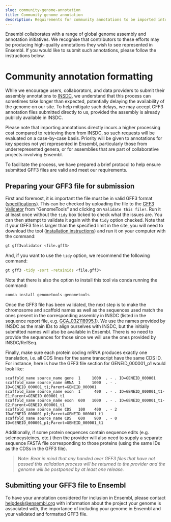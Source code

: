 ```yaml
---
slug: community-genome-annotation
title: Community genome annotation
description: Requirements for community annotations to be imported into Ensembl.
---
```


Ensembl collaborates with a range of global genome assembly and annotation initiatives. We recognise that contributors to these efforts may be producing high-quality annotations they wish to see represented in Ensembl. If you would like to submit such annotations, please follow the instructions below.

# Community annotation formatting

While we encourage users, collaborators, and data providers to submit their assembly annotations to [INSDC](https://www.insdc.org/about-insdc/), we understand that this process can sometimes take longer than expected, potentially delaying the availability of the genome on our site. To help mitigate such delays, we may accept GFF3 annotation files submitted directly to us, provided the assembly is already publicly available in INSDC.

Please note that importing annotations directly incurs a higher processing cost compared to retrieving them from INSDC, so such requests will be evaluated on a case-by-case basis. Priority will be given to annotations for key species not yet represented in Ensembl, particularly those from underrepresented genera, or for assemblies that are part of collaborative projects involving Ensembl.

To facilitate the process, we have prepared a brief protocol to help ensure submitted GFF3 files are valid and meet our requirements.

## Preparing your GFF3 file for submission

First and foremost, it is important the file must be in valid GFF3 format ([specifications](https://github.com/The-Sequence-Ontology/Specifications/blob/master/gff3.md)). This can be checked by uploading the file to the [GFF3 Validator](https://genometools.org/cgi-bin/gff3validator.cgi) from “GenomeTools” and clicking on `Validate this file!`. Run it at least once without the `tidy` box ticked to check what the issues are. You can then attempt to validate it again with the `tidy` option checked. Note that if your GFF3 file is larger than the specified limit in the site, you will need to download the tool ([installation instructions](https://github.com/genometools/genometools/blob/master/README.md)) and run it on your computer with the command:

```bash
gt gff3validator <file.gff3>
```

And, if you want to use the `tidy` option, we recommend the following command:

```bash
gt gff3 -tidy -sort -retainids <file.gff3>
```

Note that there is also the option to install this tool via conda running the command:

```bash
conda install genometools-genometools
```

Once the GFF3 file has been validated, the next step is to make the chromosome and scaffold names as well as the sequences used match the ones present in the corresponding assembly in INSDC (listed in the sequence report file, e.g. [GCA_032118995.1](https://ftp.ncbi.nlm.nih.gov/genomes/all/GCA/032/118/995/GCA_032118995.1_ASM3211899v1/GCA_032118995.1_ASM3211899v1_assembly_report.txt)). We use the names provided by INSDC as the main IDs to align ourselves with INSDC, but the initially submitted names will also be available in Ensembl. There is no need to provide the sequences for those since we will use the ones provided by INSDC/RefSeq.

Finally, make sure each protein coding mRNA produces exactly one translation, i.e. all CDS lines for the same transcript have the same CDS ID. For instance, here is how the GFF3 file section for GENEID_000001_p1 would look like:

```text
scaffold_name source_name gene  1     1000  . - . ID=GENEID_000001
scaffold_name source_name mRNA  1     1000  . - . ID=GENEID_000001_t1;Parent=GENEID_000001
scaffold_name source_name exon  1      400  . - . ID=GENEID_000001_t1-E1;Parent=GENEID_000001_t1
scaffold_name source_name exon  600   1000  . - . ID=GENEID_000001_t1-E2;Parent=GENEID_000001_t1
scaffold_name source_name CDS   100    400  . - 2 ID=GENEID_000001_p1;Parent=GENEID_000001_t1
scaffold_name source_name CDS   600    900  . - 0 ID=GENEID_000001_p1;Parent=GENEID_000001_t1
```

Additionally, if some protein sequences contain sequence edits (e.g. selenocysteines, etc.) then the provider will also need to supply a separate sequence FASTA file corresponding to those proteins (using the same IDs as the CDSs in the GFF3 file).

> Note: *Bear in mind that any handed over GFF3 files that have not passed this validation process will be returned to the provider and the genome will be postponed by at least one release.*

## Submitting your GFF3 file to Ensembl

To have your annotation considered for inclusion in Ensembl, please contact [helpdesk@ensembl.org](mailto:helpdesk@ensembl.org) with information about the project your genome is associated with, the importance of including your genome in Ensembl and your validated and formatted GFF3 file.
